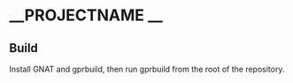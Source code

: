# __PROJECTNAME __

## Build

Install GNAT and gprbuild, then run gprbuild from the root of the repository.
